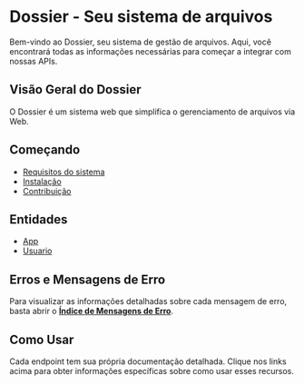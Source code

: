 # Dossier - Seu sistema de arquivos

Bem-vindo ao Dossier, seu sistema de gestão de arquivos. Aqui, você encontrará todas as informações necessárias para começar a integrar com nossas APIs.

## Visão Geral do Dossier

O Dossier é um sistema web que simplifica o gerenciamento de arquivos via Web.

## Começando

- [Requisitos do sistema](/docs/markdown/docs/requisitos.md)
- [Instalação](/docs/markdown/docs/instalacao.md)
- [Contribuição](/docs/markdown/docs/contribuicao.md)

## Entidades

- [App](/docs/markdown/endpoints/app.md)
- [Usuario](/docs/markdown/endpoints/usuario.md)

## Erros e Mensagens de Erro

Para visualizar as informações detalhadas sobre cada mensagem de erro, basta abrir o [**Índice de Mensagens de Erro**](/docs/markdown/errors/index.md).

## Como Usar

Cada endpoint tem sua própria documentação detalhada. Clique nos links acima para obter informações específicas sobre como usar esses recursos.

